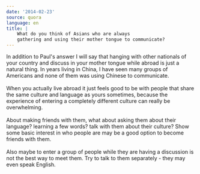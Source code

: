 ```yaml
---
date: '2014-02-23'
source: quora
language: en
title: |
    What do you think of Asians who are always
    gathering and using their mother tongue to communicate?
---
```


In addition to Paul\'s answer I will say that hanging with other
nationals of your country and discuss in your mother tongue while abroad
is just a natural thing. In years living in China, I have seen many
groups of Americans and none of them was using Chinese to communicate.\
\
When you actually live abroad it just feels good to be with people that
share the same culture and language as yours sometimes, because the
experience of entering a completely different culture can really be
overwhelming.\
\
About making friends with them, what about asking them about their
language? learning a few words? talk with them about their culture? Show
some basic interest in who people are may be a good option to become
friends with them.\
\
Also maybe to enter a group of people while they are having a discussion
is not the best way to meet them. Try to talk to them separately - they
may even speak English.
